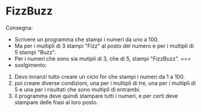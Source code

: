 FizzBuzz
===
Consegna:
- Scrivere un programma che stampi i numeri da uno a 100.
- Ma per i multipli di 3 stampi "Fizz" al posto del numero e per i multipli di 5 stampi "Buzz".
- Per i numeri che sono sia mutipli di 3, che di 5, stampi "FizzBuzz".
===
- svolgimento:
1. Devo innanzi tutto creare un ciclo for che stampi i numeri da 1  a 100.
2. poi creare diverse condizioni, una per i multipli di tre, una per i multipli di 5 e una per i risultati che sono multipli di entrambi.
3. il programma deve quindi stampare tutti i numeri, e per certi deve stampare delle frasi al loro posto.
